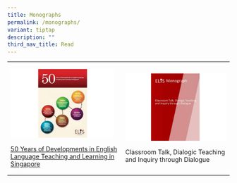 ```yaml
---
title: Monographs
permalink: /monographs/
variant: tiptap
description: ""
third_nav_title: Read
---
```

<p></p>
<p></p>
<p></p>
<table>
<tbody>
<tr>
<td rowspan="1" colspan="1">
<p></p>
<div class="isomer-image-wrapper">
<img style="width: 95%;" height="auto" width="100%" alt="50 Years of Developments in English Language Teaching and Learning in Singapore" src="/images/READ ICONS/50_Years_Monograph__Facebook_Post_.jpg">
</div>
<p><a href="/files/50_years_monograph.pdf" rel="noopener noreferrer nofollow" target="_blank">50 Years of Developments in English Language Teaching and Learning in Singapore</a>
</p>
</td>
<td rowspan="1" colspan="1">
<p></p>
<div class="isomer-image-wrapper">
<img style="width: 100%" height="auto" width="100%" alt="Classroom Talk, Dialogic Teaching and Inquiry through Dialogue" src="/images/READ ICONS/ItD_Monograph__Facebook_Post_.jpg">
</div>
<p>Classroom Talk, Dialogic Teaching and Inquiry through Dialogue</p>
</td>
</tr>
</tbody>
</table>
<p></p>